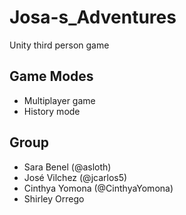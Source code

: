 # Josa-s_Adventures
Unity third person game 

## Game Modes
- Multiplayer game
- History mode

## Group
- Sara Benel (@asloth)
- José Vilchez (@jcarlos5)
- Cinthya Yomona (@CinthyaYomona)
- Shirley Orrego
